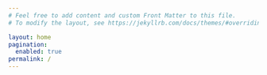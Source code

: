 ```yaml
---
# Feel free to add content and custom Front Matter to this file.
# To modify the layout, see https://jekyllrb.com/docs/themes/#overriding-theme-defaults

layout: home
pagination:
  enabled: true
permalink: /
---
```

